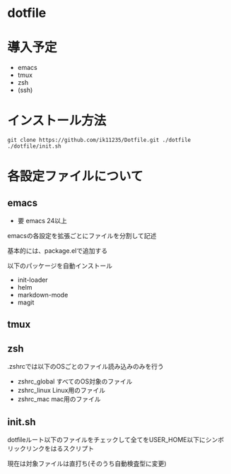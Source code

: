dotfile
==================================

# 導入予定
* emacs
* tmux
* zsh
* (ssh)


# インストール方法
    git clone https://github.com/ik11235/Dotfile.git ./dotfile
    ./dotfile/init.sh

# 各設定ファイルについて
## emacs
- 要 emacs 24以上

 emacsの各設定を拡張ごとにファイルを分割して記述

 基本的には、package.elで追加する

 以下のパッケージを自動インストール
- init-loader
- helm
- markdown-mode
- magit

## tmux

## zsh
 .zshrcでは以下のOSごとのファイル読み込みのみを行う
- zshrc_global すべてのOS対象のファイル
- zshrc_linux Linux用のファイル
- zshrc_mac mac用のファイル
## init.sh
 dotfileルート以下のファイルをチェックして全てをUSER_HOME以下にシンボリックリンクをはるスクリプト
 
 現在は対象ファイルは直打ち(そのうち自動検査型に変更)

